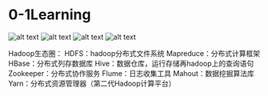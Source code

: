 # 0-1Learning

![alt text](../../static/common/svg/luoxiaosheng.svg "公众号")
![alt text](../../static/common/svg/luoxiaosheng_learning.svg "学习")
![alt text](../../static/common/svg/luoxiaosheng_wechat.svg "微信")
![alt text](../../static/common/svg/luoxiaosheng_gitee.svg "码云")


Hadoop生态圈：
HDFS：hadoop分布式文件系统
Mapreduce：分布式计算框架
HBase：分布式列存数据库
Hive：数据仓库，运行存储再hadoop上的查询语句
Zookeeper：分布式协作服务
Flume：日志收集工具
Mahout：数据挖掘算法库
Yarn：分布式资源管理器（第二代Hadoop计算平台）